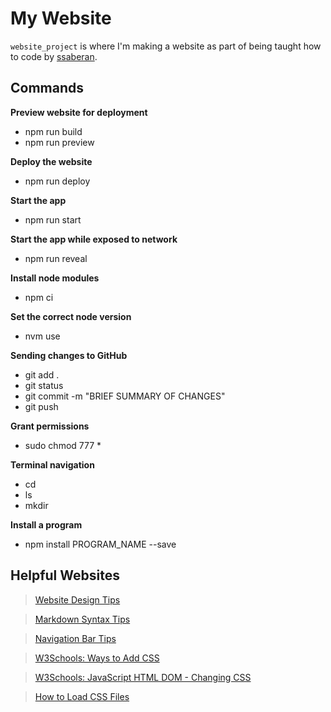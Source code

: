 # My Website

`website_project` is where I'm making a website as part of being taught how to code by [ssaberan](https://github.com/ssaberan).

## Commands

**Preview website for deployment**

-   npm run build
-   npm run preview

**Deploy the website**

-   npm run deploy

**Start the app**

-   npm run start

**Start the app while exposed to network**

-   npm run reveal

**Install node modules**

-   npm ci

**Set the correct node version**

-   nvm use

**Sending changes to GitHub**

-   git add .
-   git status
-   git commit -m "BRIEF SUMMARY OF CHANGES"
-   git push

**Grant permissions**

-   sudo chmod 777 \*

**Terminal navigation**

-   cd
-   ls
-   mkdir

**Install a program**

-   npm install PROGRAM_NAME --save

## Helpful Websites

> [Website Design Tips](https://fireart.studio/blog/modern-website-design-trends-with-examples-and-tips-for-designing-a-website/)

> [Markdown Syntax Tips](https://www.markdownguide.org/basic-syntax/)

> [Navigation Bar Tips](https://cssdeck.com/blog/full-width-centered-navigation-bar/)

> [W3Schools: Ways to Add CSS](https://www.w3schools.com/css/css_howto.asp)

> [W3Schools: JavaScript HTML DOM - Changing CSS](https://www.w3schools.com/js/js_htmldom_css.asp)

> [How to Load CSS Files](https://www.geeksforgeeks.org/how-to-load-css-files-using-javascript/)
